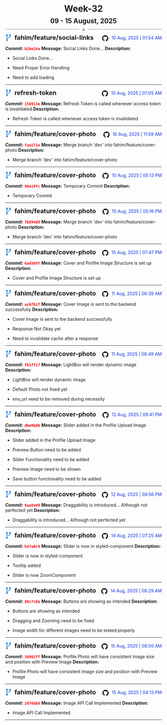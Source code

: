 <h1 style="text-align:center; margin-bottom:10px">Week-32</h1>
<h2 style="text-align:center; margin:0px">09 - 15 August, 2025</h2>
<div style="display: flex; align-items: center; justify-content: center;">
  <hr style="flex: 1; background-color: gray;" />
  <span style="padding: 0 10px;font-weight:bold; color:gray">o</span>
  <hr style="flex: 1; background-color: gray;" />
</div>

<div style="display: flex; justify-content: space-between; align-items:end;">
  <div style="display:flex">
      <img src="../assets/branch.svg" alt="GitHub Logo"  style="width:20px; margin:0 10px 0 0">
      <h3 style="margin: 0; padding:0; font-weight: bold; font-size:20px;">fahim/feature/social-links</h3>
  </div>
  <div style="display:flex">
  <img src="../assets/github.svg" alt="GitHub Logo" style="width:20px">
    <span style="color:rgb(16, 54, 226); text-align: right; margin:0 0 0 10px; padding:0px;">10 Aug, 2025 | 01:54 AM</span>
  </div>
</div>

**_Commit:_** <code style="color: red; font-weight: bold;">b26e24a</code>
**Message:** Social Links Done...
**Description:**
- Social Links Done...

- Need Proper Error Handling
-  Need to add loading
---
<div style="display: flex; justify-content: space-between; align-items:end;">
  <div style="display:flex">
      <img src="../assets/branch.svg" alt="GitHub Logo"  style="width:20px; margin:0 10px 0 0">
      <h3 style="margin: 0; padding:0; font-weight: bold; font-size:20px;">refresh-token</h3>
  </div>
  <div style="display:flex">
  <img src="../assets/github.svg" alt="GitHub Logo" style="width:20px">
    <span style="color:rgb(16, 54, 226); text-align: right; margin:0 0 0 10px; padding:0px;">10 Aug, 2025 | 07:05 AM</span>
  </div>
</div>

**_Commit:_** <code style="color: red; font-weight: bold;">156913e</code>
**Message:** Refresh Token is called whenever access token is invalidated
**Description:**
- Refresh Token is called whenever access token is invalidated
---
<div style="display: flex; justify-content: space-between; align-items:end;">
  <div style="display:flex">
      <img src="../assets/branch.svg" alt="GitHub Logo"  style="width:20px; margin:0 10px 0 0">
      <h3 style="margin: 0; padding:0; font-weight: bold; font-size:20px;">fahim/feature/cover-photo</h3>
  </div>
  <div style="display:flex">
  <img src="../assets/github.svg" alt="GitHub Logo" style="width:20px">
    <span style="color:rgb(16, 54, 226); text-align: right; margin:0 0 0 10px; padding:0px;">10 Aug, 2025 | 11:59 AM</span>
  </div>
</div>

**_Commit:_** <code style="color: red; font-weight: bold;">faa171e</code>
**Message:** Merge branch 'dev' into fahim/feature/cover-photo
**Description:**
- Merge branch 'dev' into fahim/feature/cover-photo
---
<div style="display: flex; justify-content: space-between; align-items:end;">
  <div style="display:flex">
      <img src="../assets/branch.svg" alt="GitHub Logo"  style="width:20px; margin:0 10px 0 0">
      <h3 style="margin: 0; padding:0; font-weight: bold; font-size:20px;">fahim/feature/cover-photo</h3>
  </div>
  <div style="display:flex">
  <img src="../assets/github.svg" alt="GitHub Logo" style="width:20px">
    <span style="color:rgb(16, 54, 226); text-align: right; margin:0 0 0 10px; padding:0px;">10 Aug, 2025 | 05:13 PM</span>
  </div>
</div>

**_Commit:_** <code style="color: red; font-weight: bold;">96e19fc</code>
**Message:** Temporary Commit
**Description:**
- Temporary Commit
---
<div style="display: flex; justify-content: space-between; align-items:end;">
  <div style="display:flex">
      <img src="../assets/branch.svg" alt="GitHub Logo"  style="width:20px; margin:0 10px 0 0">
      <h3 style="margin: 0; padding:0; font-weight: bold; font-size:20px;">fahim/feature/cover-photo</h3>
  </div>
  <div style="display:flex">
  <img src="../assets/github.svg" alt="GitHub Logo" style="width:20px">
    <span style="color:rgb(16, 54, 226); text-align: right; margin:0 0 0 10px; padding:0px;">10 Aug, 2025 | 05:16 PM</span>
  </div>
</div>

**_Commit:_** <code style="color: red; font-weight: bold;">7b894d8</code>
**Message:** Merge branch 'dev' into fahim/feature/cover-photo
**Description:**
- Merge branch 'dev' into fahim/feature/cover-photo
---
<div style="display: flex; justify-content: space-between; align-items:end;">
  <div style="display:flex">
      <img src="../assets/branch.svg" alt="GitHub Logo"  style="width:20px; margin:0 10px 0 0">
      <h3 style="margin: 0; padding:0; font-weight: bold; font-size:20px;">fahim/feature/cover-photo</h3>
  </div>
  <div style="display:flex">
  <img src="../assets/github.svg" alt="GitHub Logo" style="width:20px">
    <span style="color:rgb(16, 54, 226); text-align: right; margin:0 0 0 10px; padding:0px;">10 Aug, 2025 | 07:47 PM</span>
  </div>
</div>

**_Commit:_** <code style="color: red; font-weight: bold;">6ad3697</code>
**Message:** Cover and Profile Image Structure is set up
**Description:**
- Cover and Profile Image Structure is set up
---
<div style="display: flex; justify-content: space-between; align-items:end;">
  <div style="display:flex">
      <img src="../assets/branch.svg" alt="GitHub Logo"  style="width:20px; margin:0 10px 0 0">
      <h3 style="margin: 0; padding:0; font-weight: bold; font-size:20px;">fahim/feature/cover-photo</h3>
  </div>
  <div style="display:flex">
  <img src="../assets/github.svg" alt="GitHub Logo" style="width:20px">
    <span style="color:rgb(16, 54, 226); text-align: right; margin:0 0 0 10px; padding:0px;">11 Aug, 2025 | 06:39 AM</span>
  </div>
</div>

**_Commit:_** <code style="color: red; font-weight: bold;">acb7b1f</code>
**Message:** Cover Image is sent to the backend successfully
**Description:**
- Cover Image is sent to the backend successfully

- Response Not Okay yet
- Need to invalidate cache after a response
---
<div style="display: flex; justify-content: space-between; align-items:end;">
  <div style="display:flex">
      <img src="../assets/branch.svg" alt="GitHub Logo"  style="width:20px; margin:0 10px 0 0">
      <h3 style="margin: 0; padding:0; font-weight: bold; font-size:20px;">fahim/feature/cover-photo</h3>
  </div>
  <div style="display:flex">
  <img src="../assets/github.svg" alt="GitHub Logo" style="width:20px">
    <span style="color:rgb(16, 54, 226); text-align: right; margin:0 0 0 10px; padding:0px;">11 Aug, 2025 | 06:49 AM</span>
  </div>
</div>

**_Commit:_** <code style="color: red; font-weight: bold;">fb1ff17</code>
**Message:** LightBox will render dynamic image
**Description:**
- LightBox will render dynamic image

- Default Photo not fixed yet
- env_url need to be removed during necessity
---
<div style="display: flex; justify-content: space-between; align-items:end;">
  <div style="display:flex">
      <img src="../assets/branch.svg" alt="GitHub Logo"  style="width:20px; margin:0 10px 0 0">
      <h3 style="margin: 0; padding:0; font-weight: bold; font-size:20px;">fahim/feature/cover-photo</h3>
  </div>
  <div style="display:flex">
  <img src="../assets/github.svg" alt="GitHub Logo" style="width:20px">
    <span style="color:rgb(16, 54, 226); text-align: right; margin:0 0 0 10px; padding:0px;">12 Aug, 2025 | 09:41 PM</span>
  </div>
</div>

**_Commit:_** <code style="color: red; font-weight: bold;">dbe8bd6</code>
**Message:** Slider added in the Profile Upload Image
**Description:**
- Slider added in the Profile Upload Image

- Preview Button need to be added
- Slider Functionality need to be added
- Preview Image need to be shown
- Save button functionality need to be added
---
<div style="display: flex; justify-content: space-between; align-items:end;">
  <div style="display:flex">
      <img src="../assets/branch.svg" alt="GitHub Logo"  style="width:20px; margin:0 10px 0 0">
      <h3 style="margin: 0; padding:0; font-weight: bold; font-size:20px;">fahim/feature/cover-photo</h3>
  </div>
  <div style="display:flex">
  <img src="../assets/github.svg" alt="GitHub Logo" style="width:20px">
    <span style="color:rgb(16, 54, 226); text-align: right; margin:0 0 0 10px; padding:0px;">12 Aug, 2025 | 09:56 PM</span>
  </div>
</div>

**_Commit:_** <code style="color: red; font-weight: bold;">8aa9a90</code>
**Message:** Draggability is introduced... Although not perfected yet
**Description:**
- Draggability is introduced... Although not perfected yet
---
<div style="display: flex; justify-content: space-between; align-items:end;">
  <div style="display:flex">
      <img src="../assets/branch.svg" alt="GitHub Logo"  style="width:20px; margin:0 10px 0 0">
      <h3 style="margin: 0; padding:0; font-weight: bold; font-size:20px;">fahim/feature/cover-photo</h3>
  </div>
  <div style="display:flex">
  <img src="../assets/github.svg" alt="GitHub Logo" style="width:20px">
    <span style="color:rgb(16, 54, 226); text-align: right; margin:0 0 0 10px; padding:0px;">14 Aug, 2025 | 07:25 AM</span>
  </div>
</div>

**_Commit:_** <code style="color: red; font-weight: bold;">b47a0c9</code>
**Message:** Slider is now in styled-component
**Description:**
- Slider is now in styled-component

- Tooltip added
- Slider is now ZoomComponent
---
<div style="display: flex; justify-content: space-between; align-items:end;">
  <div style="display:flex">
      <img src="../assets/branch.svg" alt="GitHub Logo"  style="width:20px; margin:0 10px 0 0">
      <h3 style="margin: 0; padding:0; font-weight: bold; font-size:20px;">fahim/feature/cover-photo</h3>
  </div>
  <div style="display:flex">
  <img src="../assets/github.svg" alt="GitHub Logo" style="width:20px">
    <span style="color:rgb(16, 54, 226); text-align: right; margin:0 0 0 10px; padding:0px;">14 Aug, 2025 | 08:29 AM</span>
  </div>
</div>

**_Commit:_** <code style="color: red; font-weight: bold;">88c7cbb</code>
**Message:** Buttons are showing as intended
**Description:**
- Buttons are showing as intended

- Dragging and Zooming need to be fixed
- Image width for different images need to be tested properly
---
<div style="display: flex; justify-content: space-between; align-items:end;">
  <div style="display:flex">
      <img src="../assets/branch.svg" alt="GitHub Logo"  style="width:20px; margin:0 10px 0 0">
      <h3 style="margin: 0; padding:0; font-weight: bold; font-size:20px;">fahim/feature/cover-photo</h3>
  </div>
  <div style="display:flex">
  <img src="../assets/github.svg" alt="GitHub Logo" style="width:20px">
    <span style="color:rgb(16, 54, 226); text-align: right; margin:0 0 0 10px; padding:0px;">15 Aug, 2025 | 08:50 AM</span>
  </div>
</div>

**_Commit:_** <code style="color: red; font-weight: bold;">30802ff</code>
**Message:** Profile Photo will have consistent image size and position with Preview Image
**Description:**
- Profile Photo will have consistent image size and position with Preview Image
---
<div style="display: flex; justify-content: space-between; align-items:end;">
  <div style="display:flex">
      <img src="../assets/branch.svg" alt="GitHub Logo"  style="width:20px; margin:0 10px 0 0">
      <h3 style="margin: 0; padding:0; font-weight: bold; font-size:20px;">fahim/feature/cover-photo</h3>
  </div>
  <div style="display:flex">
  <img src="../assets/github.svg" alt="GitHub Logo" style="width:20px">
    <span style="color:rgb(16, 54, 226); text-align: right; margin:0 0 0 10px; padding:0px;">15 Aug, 2025 | 04:13 PM</span>
  </div>
</div>

**_Commit:_** <code style="color: red; font-weight: bold;">2d76bb8</code>
**Message:** Image API Call Implemented
**Description:**
- Image API Call Implemented
---
